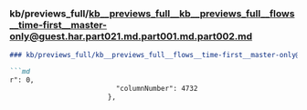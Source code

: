 ### kb/previews_full/kb__previews_full__kb__previews_full__flows__time-first__master-only@guest.har.part021.md.part001.md.part002.md

```md
### kb/previews_full/kb__previews_full__flows__time-first__master-only@guest.har.part021.md.part001.md (part 002)

```md
r": 0,
                          "columnNumber": 4732
                        },
          
```

```

```
